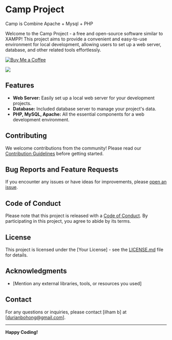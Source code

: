 # Camp Project

Camp is Combine Apache + Mysql + PHP

Welcome to the Camp Project - a free and open-source software similar to XAMPP! This project aims to provide a convenient and easy-to-use environment for local development, allowing users to set up a web server, database, and other related tools effortlessly.

[![Buy Me a Coffee](https://img.shields.io/badge/Buy%20Me%20a%20Coffee-Donate-blue)](https://www.buymeacoffee.com/il4mb)

[![](https://img.shields.io/github/downloads-pre/il4mb/camp/1.1.2.0/total?style=social)](https://github.com/il4mb/camp/releases/latest)

## Features

- **Web Server:** Easily set up a local web server for your development projects.
- **Database:** Included database server to manage your project's data.
- **PHP, MySQL, Apache:** All the essential components for a web development environment.

## Contributing

We welcome contributions from the community! Please read our [Contribution Guidelines](CONTRIBUTING.md) before getting started.

## Bug Reports and Feature Requests

If you encounter any issues or have ideas for improvements, please [open an issue](https://github.com/il4mb/camp/issues).

## Code of Conduct

Please note that this project is released with a [Code of Conduct](CODE_OF_CONDUCT.md). By participating in this project, you agree to abide by its terms.

## License

This project is licensed under the [Your License] - see the [LICENSE.md](LICENSE.md) file for details.

## Acknowledgments

- [Mention any external libraries, tools, or resources you used]

## Contact

For any questions or inquiries, please contact [ilham b] at [durianbohong@gmail.com].

---

**Happy Coding!**

